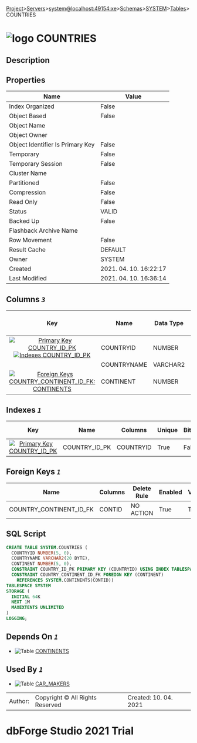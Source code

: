[Project](../../../../../startpage.md)>[Servers](../../../../Servers.md)>[system@localhost:49154:xe](../../../system@localhost_49154_xe.md)>[Schemas](../../Databases.md)>[SYSTEM](../SYSTEM.md)>[Tables](Tables.md)>COUNTRIES


# ![logo](../../../../../Images/table64.svg) COUNTRIES

## <a name="#Description"></a>Description
> 
## <a name="#Properties"></a>Properties
|Name|Value|
|---|---|
|Index Organized|False|
|Object Based|False|
|Object Name||
|Object Owner||
|Object Identifier Is Primary Key|False|
|Temporary|False|
|Temporary Session|False|
|Cluster Name||
|Partitioned|False|
|Compression|False|
|Read Only|False|
|Status|VALID|
|Backed Up|False|
|Flashback Archive Name||
|Row Movement|False|
|Result Cache|DEFAULT|
|Owner|SYSTEM|
|Created|2021. 04. 10. 16:22:17|
|Last Modified|2021. 04. 10. 16:36:14|


## <a name="#Columns"></a>Columns _`3`_
|Key|Name|Data Type|Data Type Owner|Length|Precision|Scale|Char Used|Not Null|Default|Default On Nulls|Nested Table|Reference|Virtual|Description|
|:---:|---|---|---|---|---|---|---|---|---|---|---|---|---|---|
|[![Primary Key COUNTRY_ID_PK](../../../../../Images/primarykey.svg)](#Indexes)[![Indexes COUNTRY_ID_PK](../../../../../Images/index.svg)](#Indexes)|COUNTRYID|NUMBER|||5|0||True||False|False|False|False||
||COUNTRYNAME|VARCHAR2||20|||Byte|False||False|False|False|False||
|[![Foreign Keys COUNTRY_CONTINENT_ID_FK: CONTINENTS](../../../../../Images/foreignkey.svg)](#ForeignKeys)|CONTINENT|NUMBER|||5|0||False||False|False|False|False||

## <a name="#Indexes"></a>Indexes _`1`_
|Key|Name|Columns|Unique|Bitmap|Reverse|Unsorted|Visible|Sort Orders|Tablespase|Partitioning|
|:---:|---|---|---|---|---|---|---|---|---|---|
|[![Primary Key COUNTRY_ID_PK](../../../../../Images/primarykey.svg)](#Indexes)|COUNTRY_ID_PK|COUNTRYID|True|False|False|False|True|Asc|SYSTEM|False|

## <a name="#ForeignKeys"></a>Foreign Keys _`1`_
|Name|Columns|Delete Rule|Enabled|Validate|Rely|Deferred|Deferrable|
|---|---|---|---|---|---|---|---|
|COUNTRY_CONTINENT_ID_FK|CONTID|NO ACTION|True|True|False|IMMEDIATE|NOT DEFERRABLE|

## <a name="#SqlScript"></a>SQL Script
```SQL
CREATE TABLE SYSTEM.COUNTRIES (
  COUNTRYID NUMBER(5, 0),
  COUNTRYNAME VARCHAR2(20 BYTE),
  CONTINENT NUMBER(5, 0),
  CONSTRAINT COUNTRY_ID_PK PRIMARY KEY (COUNTRYID) USING INDEX TABLESPACE SYSTEM STORAGE ( INITIAL 64K NEXT 1M MAXEXTENTS UNLIMITED ),
  CONSTRAINT COUNTRY_CONTINENT_ID_FK FOREIGN KEY (CONTINENT)
    REFERENCES SYSTEM.CONTINENTS(CONTID))
TABLESPACE SYSTEM
STORAGE (
  INITIAL 64K
  NEXT 1M
  MAXEXTENTS UNLIMITED
)
LOGGING;
```

## <a name="#DependsOn"></a>Depends On _`1`_
- ![Table](../../../../../Images/table.svg) [CONTINENTS](CONTINENTS.md)


## <a name="#UsedBy"></a>Used By _`1`_
- ![Table](../../../../../Images/table.svg) [CAR_MAKERS](CAR_MAKERS.md)


||||
|---|---|---|
|Author: |Copyright © All Rights Reserved|Created: 10. 04. 2021|
# dbForge Studio 2021 Trial